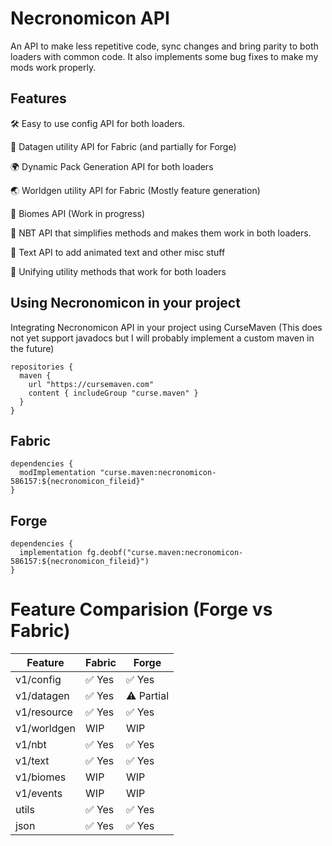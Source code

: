 # Necronomicon API
An API to make less repetitive code, sync changes and bring parity to both loaders with common code.
It also implements some bug fixes to make my mods work properly.

## Features
🛠️ Easy to use config API for both loaders.

🔄 Datagen utility API for Fabric (and partially for Forge)

🌍 Dynamic Pack Generation API for both loaders

🌏 Worldgen utility API for Fabric (Mostly feature generation)

🌿 Biomes API (Work in progress)

🔧 NBT API that simplifies methods and makes them work in both loaders.

📝 Text API to add animated text and other misc stuff

🤝 Unifying utility methods that work for both loaders

## Using Necronomicon in your project

Integrating Necronomicon API in your project using CurseMaven (This does not yet support javadocs but I will probably implement a custom maven in the future)

```
repositories { 
  maven { 
    url "https://cursemaven.com" 
    content { includeGroup "curse.maven" } 
  } 
}
```

## Fabric
```
dependencies { 
  modImplementation "curse.maven:necronomicon-586157:${necronomicon_fileid}"
}
```

## Forge
```
dependencies { 
  implementation fg.deobf("curse.maven:necronomicon-586157:${necronomicon_fileid}") 
}
```



# Feature Comparision (Forge vs Fabric)

| Feature           | Fabric | Forge  |
|-------------------|--------|--------|
| v1/config         | ✅ Yes| ✅ Yes|
| v1/datagen        | ✅ Yes| ⚠️ Partial|
| v1/resource       | ✅ Yes| ✅ Yes|
| v1/worldgen       | WIP    | WIP   |
| v1/nbt            | ✅ Yes| ✅ Yes|
| v1/text           | ✅ Yes| ✅ Yes|
| v1/biomes         | WIP   |  WIP   |
| v1/events         | WIP   |  WIP   |
| utils             | ✅ Yes| ✅ Yes|
| json              | ✅ Yes| ✅ Yes|
